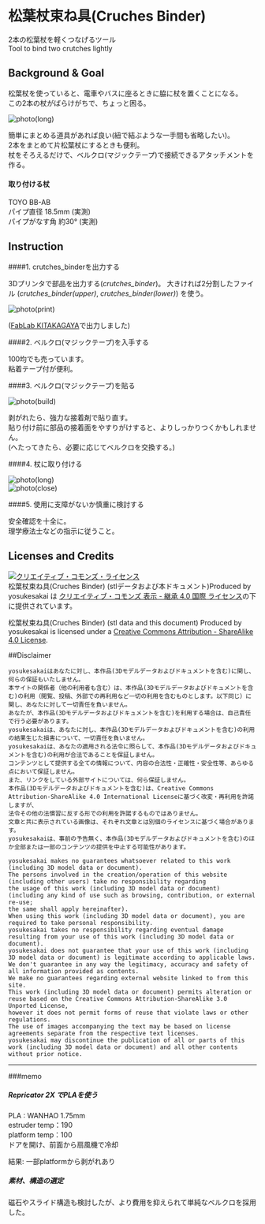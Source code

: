 # 松葉杖束ね具(Cruches Binder)

2本の松葉杖を軽くつなげるツール  
Tool to bind two crutches lightly  



## Background & Goal

松葉杖を使っていると、電車やバスに座るときに脇に杖を置くことになる。  
この2本の杖がばらけがちで、ちょっと困る。  

![photo(long)](photo/011.jpg)  

簡単にまとめる道具があれば良い(紐で結ぶような一手間も省略したい)。  
2本をまとめて片松葉杖にするときも便利。  
杖をそろえるだけで、ベルクロ(マジックテープ)で接続できるアタッチメントを作る。  


#### 取り付ける杖  
TOYO BB-AB  
パイプ直径 18.5mm (実測)  
パイプがなす角 約30° (実測)  


## Instruction

####1. crutches_binderを出力する  

3Dプリンタで部品を出力する(*crutches_binder*)。
大きければ2分割したファイル (*crutches_binder(upper)*, *crutches_binder(lower)*) を使う。  

![photo(print)](photo/021.jpg)  

([FabLab KITAKAGAYA](fablabkitakagaya.org)で出力しました)  

####2. ベルクロ(マジックテープ)を入手する   

100均でも売っています。   
粘着テープ付が便利。  

####3. ベルクロ(マジックテープ)を貼る  

![photo(build)](photo/031.jpg)  

剥がれたら、強力な接着剤で貼り直す。  
貼り付け前に部品の接着面をやすりがけすると、よりしっかりつくかもしれません。  
(へたってきたら、必要に応じてベルクロを交換する。)  

####4. 杖に取り付ける  

![photo(long)](photo/041.jpg)  
![photo(close)](photo/051.jpg)  


####5. 使用に支障がないか慎重に検討する

安全確認を十全に。  
理学療法士などの指示に従うこと。  


## Licenses and Credits  


<a rel="license" href="http://creativecommons.org/licenses/by-sa/4.0/"><img alt="クリエイティブ・コモンズ・ライセンス" style="border-width:0" src="https://i.creativecommons.org/l/by-sa/4.0/80x15.png" /></a><br />松葉杖束ね具(Cruches Binder) (stlデータおよび本ドキュメント)Produced by yosukesakai は <a rel="license" href="http://creativecommons.org/licenses/by-sa/4.0/">クリエイティブ・コモンズ 表示 - 継承 4.0 国際 ライセンス</a>の下に提供されています。  

松葉杖束ね具(Cruches Binder) (stl data and this document) Produced by yosukesakai is licensed under a <a rel="license" href="http://creativecommons.org/licenses/by-sa/4.0/">Creative Commons Attribution - ShareAlike 4.0 License</a>.  




##Disclaimer

```
yosukesakaiはあなたに対し、本作品(3Dモデルデータおよびドキュメントを含む)に関し、何らの保証もいたしません。
本サイトの関係者（他の利用者も含む）は、本作品(3Dモデルデータおよびドキュメントを含む)の利用（閲覧、投稿、外部での再利用など一切の利用を含むものとします。以下同じ）に関し、あなたに対して一切責任を負いません。
あなたが、本作品(3Dモデルデータおよびドキュメントを含む)を利用する場合は、自己責任で行う必要があります。
yosukesakaiは、あなたに対し、本作品(3Dモデルデータおよびドキュメントを含む)の利用の結果生じた損害について、一切責任を負いません。
yosukesakaiは、あなたの適用される法令に照らして、本作品(3Dモデルデータおよびドキュメントを含む)の利用が合法であることを保証しません。
コンテンツとして提供する全ての情報について、内容の合法性・正確性・安全性等、あらゆる点において保証しません。
また、リンクをしている外部サイトについては、何ら保証しません。
本作品(3Dモデルデータおよびドキュメントを含む)は、Creative Commons Attribution-ShareAlike 4.0 International Licenseに基づく改変・再利用を許諾しますが、
法令その他の法慣習に反する形での利用を許諾するものではありません。
文章と共に表示されている画像は、それぞれ文章とは別個のライセンスに基づく場合があります。
yosukesakaiは、事前の予告無く、本作品(3Dモデルデータおよびドキュメントを含む)のほか全部または一部のコンテンツの提供を中止する可能性があります。
```

```
yosukesakai makes no guarantees whatsoever related to this work (including 3D model data or document).
The persons involved in the creation/operation of this website (including other users) take no responsibility regarding 
the usage of this work (including 3D model data or document) (including any kind of use such as browsing, contribution, or external re-use; 
the same shall apply hereinafter).
When using this work (including 3D model data or document), you are required to take personal responsibility. 
yosukesakai takes no responsibility regarding eventual damage resulting from your use of this work (including 3D model data or document).
yosukesakai does not guarantee that your use of this work (including 3D model data or document) is legitimate according to applicable laws.
We don't guarantee in any way the legitimacy, accuracy and safety of all information provided as contents.
We make no guarantees regarding external website linked to from this site.
This work (including 3D model data or document) permits alteration or reuse based on the Creative Commons Attribution-ShareAlike 3.0 Unported License, 
however it does not permit forms of reuse that violate laws or other regulations.  
The use of images accompanying the text may be based on license agreements separate from the respective text licenses.  
yosukesakai may discontinue the publication of all or parts of this work (including 3D model data or document) and all other contents without prior notice.
```

-------

###memo  

##### Repricator 2X でPLAを使う  

PLA : WANHAO 1.75mm  
estruder temp：190  
platform temp：100  
ドアを開け、前面から扇風機で冷却  

結果: 一部platformから剥がれあり  


##### 素材、構造の選定  
磁石やスライド構造も検討したが、より費用を抑えられて単純なベルクロを採用した。  

